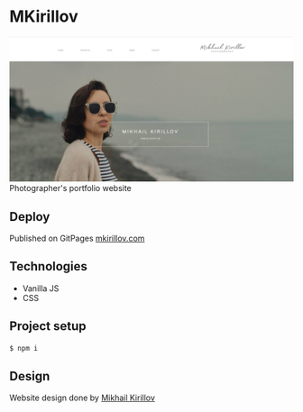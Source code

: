 # MKirillov
<a href="https://mariazakharova0805.github.io/mkirillov/" target="_blank">![Project illustartion](https://github.com/MariaZakharova0805/mkirillov/raw/main/screenshot.jpg)</a>
Photographer's portfolio website

## Deploy
Published on GitPages
<a href="https://mariazakharova0805.github.io/mkirillov/">mkirillov.com<a/>

## Technologies
- Vanilla JS
- CSS

## Project setup
```sh
$ npm i
```

## Design
Website design done by <a href="https://500px.com/p/mkirillov_ph?view=photos" target="_blank">Mikhail Kirillov</a> 
